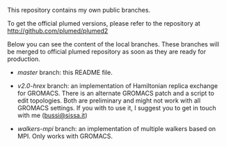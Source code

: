 This repository contains my own public branches.

To get the official plumed versions, please refer to the repository at http://github.com/plumed/plumed2

Below you can see the content of the local branches. These branches will be merged to official plumed repository
as soon as they are ready for production.

* _master_ branch: this README file.

* _v2.0-hrex_ branch: an implementation of Hamiltonian replica exchange for GROMACS.
There is an alternate GROMACS patch and a script to edit topologies. Both are preliminary and might not work with
all GROMACS settings. If you with to use it, I suggest you to get in touch with me (bussi@sissa.it)

* _walkers-mpi_ branch: an implementation of multiple walkers based on MPI. Only works with GROMACS.
